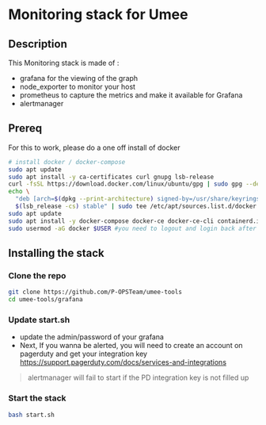 # Monitoring stack for Umee

## Description
This Monitoring stack is made of :
- grafana for the viewing of the graph
- node_exporter to monitor your host
- prometheus to capture the metrics and make it available for Grafana
- alertmanager 

## Prereq

For this to work, please do a one off install of docker

```bash
# install docker / docker-compose
sudo apt update
sudo apt install -y ca-certificates curl gnupg lsb-release
curl -fsSL https://download.docker.com/linux/ubuntu/gpg | sudo gpg --dearmor -o /usr/share/keyrings/docker-archive-keyring.gpg
echo \
  "deb [arch=$(dpkg --print-architecture) signed-by=/usr/share/keyrings/docker-archive-keyring.gpg] https://download.docker.com/linux/ubuntu \
  $(lsb_release -cs) stable" | sudo tee /etc/apt/sources.list.d/docker.list > /dev/null
sudo apt update
sudo apt install -y docker-compose docker-ce docker-ce-cli containerd.io
sudo usermod -aG docker $USER #you need to logout and login back after that
```

## Installing the stack

### Clone the repo

```bash
git clone https://github.com/P-OPSTeam/umee-tools
cd umee-tools/grafana
```

### Update start.sh

- update the admin/password of your grafana
- Next, If you wanna be alerted, you will need to create an account on pagerduty and get your integration key https://support.pagerduty.com/docs/services-and-integrations

> alertmanager will fail to start if the PD integration key is not filled up 

### Start the stack

```bash
bash start.sh
```

